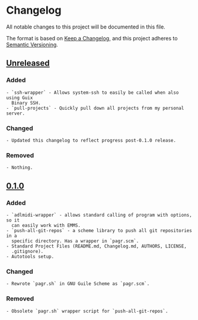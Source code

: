 # Changelog
All notable changes to this project will be documented in this file.

The format is based on [Keep a Changelog](https://keepachangelog.com/en/1.0.0/),
and this project adheres to [Semantic
Versioning](https://semver.org/spec/v2.0.0.html).

## [Unreleased]
### Added
    - `ssh-wrapper` - Allows system-ssh to easily be called when also using Guix
      Binary SSH.
    - `pull-projects` - Quickly pull down all projects from my personal server.
### Changed
    - Updated this changelog to reflect progress post-0.1.0 release.
### Removed
    - Nothing.

## [0.1.0]
### Added
    - `adlmidi-wrapper` - allows standard calling of program with options, so it
      can easily work with EMMS.
    - `push-all-git-repos` - a scheme library to push all git repositories in a
      specific directory. Has a wrapper in `pagr.scm`.
    - Standard Project Files (README.md, Changelog.md, AUTHORS, LICENSE,
      .gitignore).
    - Autotools setup.
### Changed
    - Rewrote `pagr.sh` in GNU Guile Scheme as `pagr.scm`.
### Removed
    - Obsolete `pagr.sh` wrapper script for `push-all-git-repos`.

[Unreleased]: https://git.sr.ht/~yewscion/yewscion-scripts/log
[0.1.0]: https://git.sr.ht/~yewscion/yewscion-scripts/refs/0.1.0
